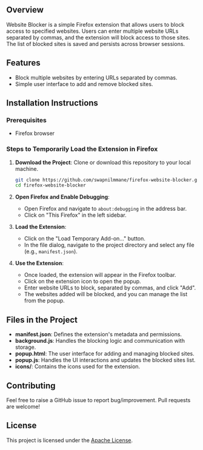 ## Overview

Website Blocker is a simple Firefox extension that allows users to block access to specified websites. Users can enter multiple website URLs separated by commas, and the extension will block access to those sites. The list of blocked sites is saved and persists across browser sessions.

## Features

- Block multiple websites by entering URLs separated by commas.
- Simple user interface to add and remove blocked sites.

## Installation Instructions

### Prerequisites

- Firefox browser

### Steps to Temporarily Load the Extension in Firefox

1. **Download the Project**: Clone or download this repository to your local machine.

   ```bash
   git clone https://github.com/swapnilmmane/firefox-website-blocker.git
   cd firefox-website-blocker
   ```

2. **Open Firefox and Enable Debugging**:
    - Open Firefox and navigate to `about:debugging` in the address bar.
    - Click on "This Firefox" in the left sidebar.

3. **Load the Extension**:
    - Click on the "Load Temporary Add-on..." button.
    - In the file dialog, navigate to the project directory and select any file (e.g., `manifest.json`).

4. **Use the Extension**:
    - Once loaded, the extension will appear in the Firefox toolbar.
    - Click on the extension icon to open the popup.
    - Enter website URLs to block, separated by commas, and click "Add".
    - The websites added will be blocked, and you can manage the list from the popup.

## Files in the Project

- **manifest.json**: Defines the extension's metadata and permissions.
- **background.js**: Handles the blocking logic and communication with storage.
- **popup.html**: The user interface for adding and managing blocked sites.
- **popup.js**: Handles the UI interactions and updates the blocked sites list.
- **icons/**: Contains the icons used for the extension.

## Contributing

Feel free to raise a GitHub issue to report bug/improvement. Pull requests are welcome!

## License

This project is licensed under the [Apache License](https://github.com/swapnilmmane/firefox-website-blocker/blob/main/LICENSE).
